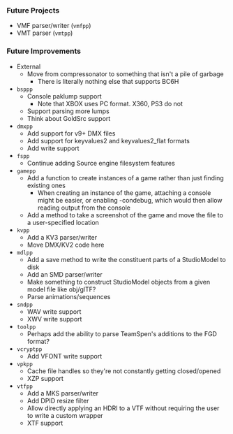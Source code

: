 ### Future Projects

- VMF parser/writer (`vmfpp`)
- VMT parser (`vmtpp`)

### Future Improvements

- External
  - Move from compressonator to something that isn't a pile of garbage
    - There is literally nothing else that supports BC6H
- `bsppp`
  - Console paklump support
    - Note that XBOX uses PC format. X360, PS3 do not
  - Support parsing more lumps
  - Think about GoldSrc support
- `dmxpp`
  - Add support for v9+ DMX files
  - Add support for keyvalues2 and keyvalues2_flat formats
  - Add write support
- `fspp`
  - Continue adding Source engine filesystem features
- `gamepp`
  - Add a function to create instances of a game rather than just finding existing ones
    - When creating an instance of the game, attaching a console might be easier, or enabling -condebug,
      which would then allow reading output from the console
  - Add a method to take a screenshot of the game and move the file to a user-specified location
- `kvpp`
  - Add a KV3 parser/writer
  - Move DMX/KV2 code here
- `mdlpp`
  - Add a save method to write the constituent parts of a StudioModel to disk
  - Add an SMD parser/writer
  - Make something to construct StudioModel objects from a given model file like obj/glTF?
  - Parse animations/sequences
- `sndpp`
  - WAV write support
  - XWV write support
- `toolpp`
  - Perhaps add the ability to parse TeamSpen's additions to the FGD format?
- `vcryptpp`
  - Add VFONT write support
- `vpkpp`
  - Cache file handles so they're not constantly getting closed/opened
  - XZP support
- `vtfpp`
  - Add a MKS parser/writer
  - Add DPID resize filter
  - Allow directly applying an HDRI to a VTF without requiring the user to write a custom wrapper
  - XTF support
